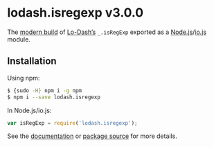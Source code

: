 # lodash.isregexp v3.0.0

The [modern build](https://github.com/lodash/lodash/wiki/Build-Differences) of [Lo-Dash’s](https://lodash.com/) `_.isRegExp` exported as a [Node.js](http://nodejs.org/)/[io.js](https://iojs.org/) module.

## Installation

Using npm:

```bash
$ {sudo -H} npm i -g npm
$ npm i --save lodash.isregexp
```

In Node.js/io.js:

```js
var isRegExp = require('lodash.isregexp');
```

See the [documentation](https://lodash.com/docs#isRegExp) or [package source](https://github.com/lodash/lodash/blob/3.0.0-npm-packages/lodash.isregexp) for more details.
